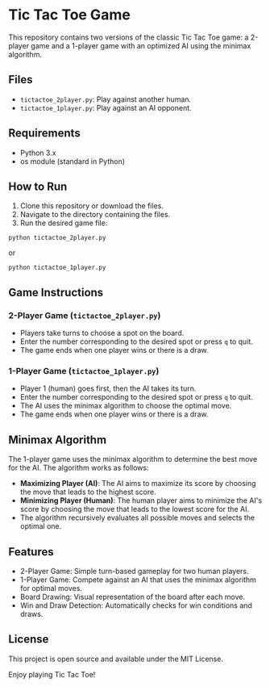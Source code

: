 <h1>Tic Tac Toe Game</h1>
<p>This repository contains two versions of the classic Tic Tac Toe game: a 2-player game and a 1-player game with an optimized AI using the minimax algorithm.</p>

<h2>Files</h2>
<ul>
    <li><code>tictactoe_2player.py</code>: Play against another human.</li>
    <li><code>tictactoe_1player.py</code>: Play against an AI opponent.</li>
</ul>

<h2>Requirements</h2>
<ul>
    <li>Python 3.x</li>
    <li>os module (standard in Python)</li>
</ul>

<h2>How to Run</h2>
<ol>
    <li>Clone this repository or download the files.</li>
    <li>Navigate to the directory containing the files.</li>
    <li>Run the desired game file:</li>
</ol>
<pre><code>python tictactoe_2player.py</code></pre>
<p>or</p>
<pre><code>python tictactoe_1player.py</code></pre>

<h2>Game Instructions</h2>

<h3>2-Player Game (<code>tictactoe_2player.py</code>)</h3>
<ul>
    <li>Players take turns to choose a spot on the board.</li>
    <li>Enter the number corresponding to the desired spot or press <code>q</code> to quit.</li>
    <li>The game ends when one player wins or there is a draw.</li>
</ul>

<h3>1-Player Game (<code>tictactoe_1player.py</code>)</h3>
<ul>
    <li>Player 1 (human) goes first, then the AI takes its turn.</li>
    <li>Enter the number corresponding to the desired spot or press <code>q</code> to quit.</li>
    <li>The AI uses the minimax algorithm to choose the optimal move.</li>
    <li>The game ends when one player wins or there is a draw.</li>
</ul>

<h2>Minimax Algorithm</h2>
<p>The 1-player game uses the minimax algorithm to determine the best move for the AI. The algorithm works as follows:</p>
<ul>
    <li><strong>Maximizing Player (AI)</strong>: The AI aims to maximize its score by choosing the move that leads to the highest score.</li>
    <li><strong>Minimizing Player (Human)</strong>: The human player aims to minimize the AI's score by choosing the move that leads to the lowest score for the AI.</li>
    <li>The algorithm recursively evaluates all possible moves and selects the optimal one.</li>
</ul>

<h2>Features</h2>
<ul>
    <li>2-Player Game: Simple turn-based gameplay for two human players.</li>
    <li>1-Player Game: Compete against an AI that uses the minimax algorithm for optimal moves.</li>
    <li>Board Drawing: Visual representation of the board after each move.</li>
    <li>Win and Draw Detection: Automatically checks for win conditions and draws.</li>
</ul>

<h2>License</h2>
<p>This project is open source and available under the MIT License.</p>

<p>Enjoy playing Tic Tac Toe!</p>

